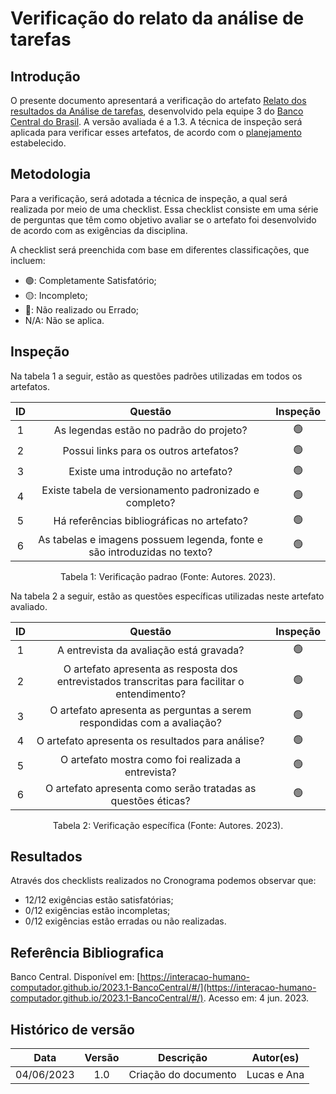 # Verificação do relato da análise de tarefas

## Introdução

O presente documento apresentará a verificação do artefato [Relato dos resultados da Análise de tarefas](https://interacao-humano-computador.github.io/2023.1-BancoCentral/#/design_prototipo/analise_tarefas/relato_resultados), desenvolvido pela equipe 3 do [Banco Central do Brasil](https://interacao-humano-computador.github.io/2023.1-BancoCentral/). A versão avaliada é a 1.3. A técnica de inspeção será aplicada para verificar esses artefatos, de acordo com o [planejamento](../planejamento.md) estabelecido.

## Metodologia

Para a verificação, será adotada a técnica de inspeção, a qual será realizada por meio de uma checklist. Essa checklist consiste em uma série de perguntas que têm como objetivo avaliar se o artefato foi desenvolvido de acordo com as exigências da disciplina.

A checklist será preenchida com base em diferentes classificações, que incluem:

- 🟢: Completamente Satisfatório;
- 🟡: Incompleto;
- 🔴: Não realizado ou Errado;
- N/A: Não se aplica.

## Inspeção

Na tabela 1 a seguir, estão as questões padrões utilizadas em todos os artefatos.

| ID |                                 Questão                                 | Inspeção |
| :-: | :-----------------------------------------------------------------------: | :--------: |
| 1 |                 As legendas estão no padrão do projeto?                 |     🟢     |
| 2 |                  Possui links para os outros artefatos?                  |     🟢     |
| 3 |                   Existe uma introdução no artefato?                   |     🟢     |
| 4 |          Existe tabela de versionamento padronizado e completo?          |     🟢     |
| 5 |               Há referências bibliográficas no artefato?               |     🟢     |
| 6 | As tabelas e imagens possuem legenda, fonte e são introduzidas no texto? |     🟢     |

<div style="text-align: center">
    <p> Tabela 1: Verificação padrao (Fonte: Autores. 2023).</p>
</div>

Na tabela 2 a seguir, estão as questões específicas utilizadas neste artefato avaliado.

| ID |                                           Questão                                           | Inspeção |
| :-: | :-------------------------------------------------------------------------------------------: | :--------: |
| 1 |                          A entrevista da avaliação está gravada?                          |     🟢     |
| 2 | O artefato apresenta as resposta dos entrevistados transcritas para facilitar o entendimento? |     🟢     |
| 3 |           O artefato apresenta as perguntas a serem respondidas com a avaliação?           |     🟢     |
| 4 |                       O artefato apresenta os resultados para análise?                       |     🟢     |
| 5 |                      O artefato mostra como foi realizada a entrevista?                      |     🟢     |
| 6 |                O artefato apresenta como serão tratadas as questões éticas?                |     🟢     |

<div style="text-align: center">
    <p> Tabela 2: Verificação específica (Fonte: Autores. 2023).</p>
</div>


## Resultados

Através dos checklists realizados no Cronograma podemos observar que:

- 12/12 exigências estão satisfatórias;
- 0/12 exigências estão incompletas;
- 0/12 exigências estão erradas ou não realizadas.

## Referência Bibliografica

Banco Central. Disponível em: [https://interacao-humano-computador.github.io/2023.1-BancoCentral/#/](https://interacao-humano-computador.github.io/2023.1-BancoCentral/#/). Acesso em: 4 jun. 2023.‌
‌

## Histórico de versão

|    Data    | Versão |      Descrição      |  Autor(es)  |
| :--------: | :-----: | :--------------------: | :---------: |
| 04/06/2023 |   1.0   | Criação do documento | Lucas e Ana |
